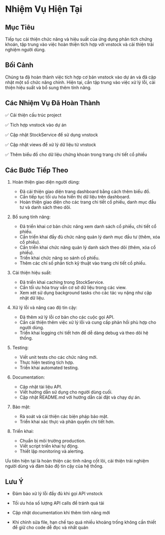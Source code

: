 # Nhiệm Vụ Hiện Tại



## Mục Tiêu

Tiếp tục cải thiện chức năng và hiệu suất của ứng dụng phân tích chứng khoán, tập trung vào việc hoàn thiện tích hợp với vnstock và cải thiện trải nghiệm người dùng.



## Bối Cảnh

Chúng ta đã hoàn thành việc tích hợp cơ bản vnstock vào dự án và đã cập nhật một số chức năng chính. Hiện tại, cần tập trung vào việc xử lý lỗi, cải thiện hiệu suất và bổ sung thêm tính năng.



## Các Nhiệm Vụ Đã Hoàn Thành

✅ Cải thiện cấu trúc project

✅ Tích hợp vnstock vào dự án

✅ Cập nhật StockService để sử dụng vnstock

✅ Cập nhật views để xử lý dữ liệu từ vnstock

✅ Thêm biểu đồ cho dữ liệu chứng khoán trong trang chi tiết cổ phiếu



## Các Bước Tiếp Theo

1. Hoàn thiện giao diện người dùng:
   - Đã cải thiện giao diện trang dashboard bằng cách thêm biểu đồ.
   - Cần tiếp tục tối ưu hóa hiển thị dữ liệu trên dashboard.
   - Hoàn thiện giao diện cho các trang chi tiết cổ phiếu, danh mục đầu tư và danh sách theo dõi.

2. Bổ sung tính năng:
   - Đã triển khai cơ bản chức năng xem danh sách cổ phiếu, chi tiết cổ phiếu.
   - Cần triển khai đầy đủ chức năng quản lý danh mục đầu tư (thêm, xóa cổ phiếu).
   - Cần triển khai chức năng quản lý danh sách theo dõi (thêm, xóa cổ phiếu).
   - Triển khai chức năng so sánh cổ phiếu.
   - Thêm các chỉ số phân tích kỹ thuật vào trang chi tiết cổ phiếu.

3. Cải thiện hiệu suất:
   - Đã triển khai caching trong StockService.
   - Cần tối ưu hóa truy vấn cơ sở dữ liệu trong các view.
   - Xem xét sử dụng background tasks cho các tác vụ nặng như cập nhật dữ liệu.

4. Xử lý lỗi và nâng cao độ tin cậy:
   - Đã thêm xử lý lỗi cơ bản cho các cuộc gọi API.
   - Cần cải thiện thêm việc xử lý lỗi và cung cấp phản hồi phù hợp cho người dùng.
   - Triển khai logging chi tiết hơn để dễ dàng debug và theo dõi hệ thống.

5. Testing:
   - Viết unit tests cho các chức năng mới.
   - Thực hiện testing tích hợp.
   - Triển khai automated testing.

6. Documentation:
   - Cập nhật tài liệu API.
   - Viết hướng dẫn sử dụng cho người dùng cuối.
   - Cập nhật README.md với hướng dẫn cài đặt và chạy dự án.

7. Bảo mật:
   - Rà soát và cải thiện các biện pháp bảo mật.
   - Triển khai xác thực và phân quyền chi tiết hơn.

8. Triển khai:
   - Chuẩn bị môi trường production.
   - Viết script triển khai tự động.
   - Thiết lập monitoring và alerting.

Ưu tiên hiện tại là hoàn thiện các tính năng cốt lõi, cải thiện trải nghiệm người dùng và đảm bảo độ tin cậy của hệ thống.



## Lưu Ý

- Đảm bảo xử lý lỗi đầy đủ khi gọi API vnstock

- Tối ưu hóa số lượng API calls để tránh quá tải

- Cập nhật documentation khi thêm tính năng mới

- Khi chỉnh sửa file, hạn chế tạo quá nhiều khoảng trống không cần thiết để giữ cho code dễ đọc và nhất quán
